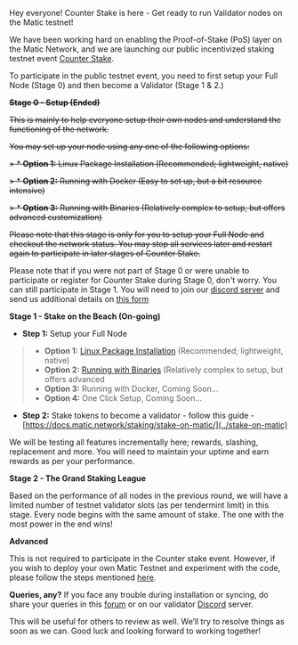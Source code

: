 Hey everyone! Counter Stake is here - Get ready to run Validator nodes on the Matic testnet!

We have been working hard on enabling the Proof-of-Stake (PoS) layer on the Matic Network, and we are launching our public incentivized staking testnet event [Counter Stake](https://matic.network/counter-stake/). 

To participate in the public testnet event, you need to first setup your Full Node (Stage 0) and then become a Validator (Stage 1 & 2.) 
 
~~**Stage 0 - Setup (Ended)**~~

~~This is mainly to help everyone setup their own nodes and understand the functioning of the network.~~

~~You may set up your node using any one of the following options:~~ 

~~> * **Option 1:** Linux Package Installation (Recommended; lightweight, native)~~

~~> * **Option 2:** Running with Docker (Easy to set up, but a bit resource intensive)~~

~~> * **Option 3:** Running with Binaries (Relatively complex to setup, but offers advanced customization)~~

~~Please note that this stage is only for you to setup your Full Node and checkout the network status. You may stop all services later and restart again to participate in later stages of Counter Stake.~~

Please note that if you were not part of Stage 0 or were unable to participate or register for Counter Stake during Stage 0, don't worry. You can still participate in Stage 1. You will need to join our [discord server](https://discord.gg/XvpHAxZ) and send us additional details on [this form](https://t.co/Ft80ZDdt6d)

**Stage 1 - Stake on the Beach (On-going)**

* **Step 1:** Setup your Full Node 

> * **Option 1:** [Linux Package Installation](../linux-package-installation) (Recommended; lightweight, native)
> * **Option 2:** [Running with Binaries](../running-with-binaries) (Relatively complex to setup, but offers advanced 
> * **Option 3:** Running with Docker, Coming Soon...
> * **Option 4:** One Click Setup, Coming Soon...

* **Step 2:** Stake tokens to become a validator - follow this guide - [https://docs.matic.network/staking/stake-on-matic/](../stake-on-matic)


We will be testing all features incrementally here; rewards, slashing, replacement and more. You will need to maintain your uptime and earn rewards as per your performance.

**Stage 2 - The Grand Staking League**

Based on the performance of all nodes in the previous round, we will have a limited number of testnet validator slots (as per tendermint limit) in this stage. Every node begins with the same amount of stake. The one with the most power in the end wins!

**Advanced**

This is not required to participate in the Counter stake event. However, if you wish to deploy your own Matic Testnet and experiment with the code, please follow the steps mentioned [here](../deploy-your-own-matic-testnet).


**Queries, any?**
If you face any trouble during installation or syncing, do share your queries in this [forum](https://forum.matic.network/c/counter-stake) or on our validator [Discord](https://discord.gg/XvpHAxZ) server.  

This will be useful for others to review as well. We’ll try to resolve things as soon as we can. Good luck and looking forward to working together! 
